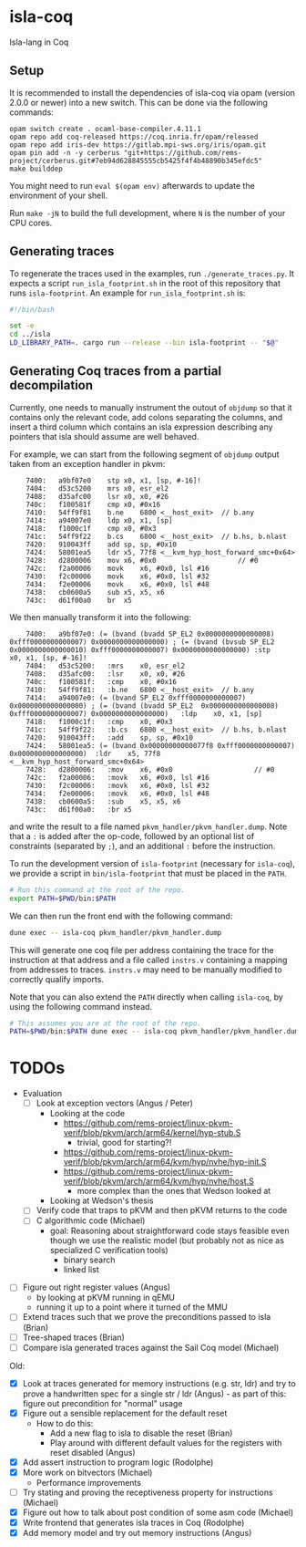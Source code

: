 # isla-coq
Isla-lang in Coq

## Setup

It is recommended to install the dependencies of isla-coq via opam
(version 2.0.0 or newer) into a new switch. This can be done via the
following commands:

```
opam switch create . ocaml-base-compiler.4.11.1
opam repo add coq-released https://coq.inria.fr/opam/released
opam repo add iris-dev https://gitlab.mpi-sws.org/iris/opam.git
opam pin add -n -y cerberus "git+https://github.com/rems-project/cerberus.git#7eb94d628845555cb5425f4f4b48890b345efdc5"
make builddep
```

You might need to run `eval $(opam env)` afterwards to update the environment of your shell.

Run `make -jN` to build the full development, where `N` is the number of your
CPU cores.

## Generating traces

To regenerate the traces used in the examples, run `./generate_traces.py`.
It expects a script `run_isla_footprint.sh` in the root of this repository that runs `isla-footprint`.
An example for `run_isla_footprint.sh` is:
```bash
#!/bin/bash

set -e
cd ../isla
LD_LIBRARY_PATH=. cargo run --release --bin isla-footprint -- "$@"
```

## Generating Coq traces from a partial decompilation

Currently, one needs to manually instrument the outout of `objdump` so that it
contains only the relevant code, add colons separating the columns, and insert
a third column which contains an isla expression describing any pointers that
isla should assume are well behaved.

For example, we can start from the following segment of `objdump` output taken
from an exception handler in pkvm:
```
    7400:	a9bf07e0 	stp	x0, x1, [sp, #-16]!
    7404:	d53c5200 	mrs	x0, esr_el2
    7408:	d35afc00 	lsr	x0, x0, #26
    740c:	f100581f 	cmp	x0, #0x16
    7410:	54ff9f81 	b.ne	6800 <__host_exit>  // b.any
    7414:	a94007e0 	ldp	x0, x1, [sp]
    7418:	f1000c1f 	cmp	x0, #0x3
    741c:	54ff9f22 	b.cs	6800 <__host_exit>  // b.hs, b.nlast
    7420:	910043ff 	add	sp, sp, #0x10
    7424:	58001ea5 	ldr	x5, 77f8 <__kvm_hyp_host_forward_smc+0x64>
    7428:	d2800006 	mov	x6, #0x0                   	// #0
    742c:	f2a00006 	movk	x6, #0x0, lsl #16
    7430:	f2c00006 	movk	x6, #0x0, lsl #32
    7434:	f2e00006 	movk	x6, #0x0, lsl #48
    7438:	cb0600a5 	sub	x5, x5, x6
    743c:	d61f00a0 	br	x5
```
We then manually transform it into the following:
```
    7400:	a9bf07e0: (= (bvand (bvadd SP_EL2 0x0000000000000008) 0xfff0000000000007) 0x0000000000000000) ; (= (bvand (bvsub SP_EL2 0x0000000000000010) 0xfff0000000000007) 0x0000000000000000)	:stp	x0, x1, [sp, #-16]!
    7404:	d53c5200: 	:mrs	x0, esr_el2
    7408:	d35afc00: 	:lsr	x0, x0, #26
    740c:	f100581f: 	:cmp	x0, #0x16
    7410:	54ff9f81: 	:b.ne	6800 <__host_exit>  // b.any
    7414:	a94007e0: (= (bvand SP_EL2 0xfff0000000000007) 0x0000000000000000) ; (= (bvand (bvadd SP_EL2  0x0000000000000008) 0xfff0000000000007) 0x0000000000000000)	:ldp	x0, x1, [sp]
    7418:	f1000c1f: 	:cmp	x0, #0x3
    741c:	54ff9f22: 	:b.cs	6800 <__host_exit>  // b.hs, b.nlast
    7420:	910043ff: 	:add	sp, sp, #0x10
    7424:	58001ea5: (= (bvand 0x00000000000077f8 0xfff0000000000007) 0x0000000000000000) 	:ldr	x5, 77f8 <__kvm_hyp_host_forward_smc+0x64>
    7428:	d2800006: 	:mov	x6, #0x0                   	// #0
    742c:	f2a00006: 	:movk	x6, #0x0, lsl #16
    7430:	f2c00006: 	:movk	x6, #0x0, lsl #32
    7434:	f2e00006: 	:movk	x6, #0x0, lsl #48
    7438:	cb0600a5: 	:sub	x5, x5, x6
    743c:	d61f00a0: 	:br	x5
```
and write the result to a file named `pkvm_handler/pkvm_handler.dump`. Note
that a `:` is added after the op-code, followed by an optional list of
constraints (separated by `;`), and an additional `:` before the instruction.

To run the development version of `isla-footprint` (necessary for `isla-coq`),
we provide a script in `bin/isla-footprint` that must be placed in the `PATH`.
```sh
# Run this command at the root of the repo.
export PATH=$PWD/bin:$PATH
```
We can then run the front end with the following command:
```sh
dune exec -- isla-coq pkvm_handler/pkvm_handler.dump
```
This will generate one coq file per address containing the trace for the instruction at
that address and a file called `instrs.v` containing a mapping from addresses to
traces. `instrs.v` may need to be manually modified to correctly qualify imports.

Note that you can also extend the `PATH` directly when calling `isla-coq`, by
using the following command instead.
```sh
# This assumes you are at the root of the repo.
PATH=$PWD/bin:$PATH dune exec -- isla-coq pkvm_handler/pkvm_handler.dump
```

# TODOs

- Evaluation
  - [ ] Look at exception vectors (Angus / Peter)
    - Looking at the code
      - https://github.com/rems-project/linux-pkvm-verif/blob/pkvm/arch/arm64/kernel/hyp-stub.S
        - trivial, good for starting?!
      - https://github.com/rems-project/linux-pkvm-verif/blob/pkvm/arch/arm64/kvm/hyp/nvhe/hyp-init.S
      - https://github.com/rems-project/linux-pkvm-verif/blob/pkvm/arch/arm64/kvm/hyp/nvhe/host.S
        - more complex than the ones that Wedson looked at
    - Looking at Wedson's thesis
  - [ ] Verify code that traps to pKVM and then pKVM returns to the code
  - [ ] C algorithmic code (Michael)
    - goal: Reasoning about straightforward code stays feasible even
      though we use the realistic model (but probably not as nice as
      specialized C verification tools)
      - binary search
      - linked list
- [ ] Figure out right register values (Angus)
  - by looking at pKVM running in qEMU
  - running it up to a point where it turned of the MMU
- [ ] Extend traces such that we prove the preconditions passed to isla (Brian)
- [ ] Tree-shaped traces (Brian)
- [ ] Compare isla generated traces against the Sail Coq model (Michael)

Old:

- [X] Look at traces generated for memory instructions (e.g. str, ldr)
      and try to prove a handwritten spec for a single str / ldr (Angus)
      - as part of this: figure out precondition for "normal" usage
- [X] Figure out a sensible replacement for the default reset
  - How to do this:
    - Add a new flag to isla to disable the reset (Brian)
    - Play around with different default values for the registers with reset disabled (Angus)
- [X] Add assert instruction to program logic (Rodolphe)
- [X] More work on bitvectors (Michael)
  - Performance improvements
- [ ] Try stating and proving the receptiveness property for instructions (Michael)
- [X] Figure out how to talk about post condition of some asm code (Michael)
- [X] Write frontend that generates isla traces in Coq (Rodolphe)
- [X] Add memory model and try out memory instructions (Angus)
